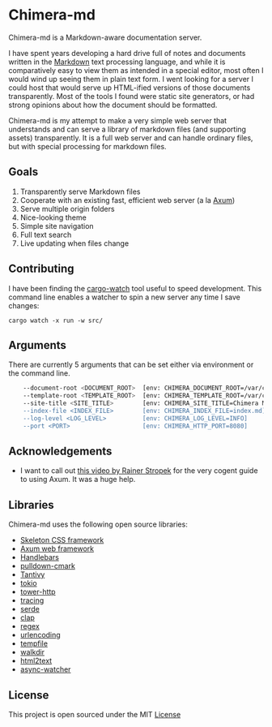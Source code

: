 # Chimera-md

Chimera-md is a Markdown-aware documentation server.

I have spent years developing a hard drive full of notes and documents written in the
[Markdown](https://www.markdownguide.org/) text processing language, and while it is
comparatively easy to view them as intended in a special editor, most often I would wind
up seeing them in plain text form. I went looking for a server I could host that would
serve up HTML-ified versions of those documents transparently. Most of the tools I
found were static site generators, or had strong opinions about how the document should
be formatted.

Chimera-md is my attempt to make a very simple web server that understands and can serve
a library of markdown files (and supporting assets) transparently. It is a full web server
and can handle ordinary files, but with special processing for markdown files.

## Goals

1. Transparently serve Markdown files
2. Cooperate with an existing fast, efficient web server (a la [Axum](https://docs.rs/axum/latest/axum/))
3. Serve multiple origin folders
4. Nice-looking theme
5. Simple site navigation
6. Full text search
7. Live updating when files change

## Contributing

I have been finding the [cargo-watch](https://crates.io/crates/cargo-watch) tool useful to speed development.
This command line enables a watcher to spin a new server any time I save changes:
```
cargo watch -x run -w src/
```

## Arguments

There are currently 5 arguments that can be set either via environment or the command line.

```bash
    --document-root <DOCUMENT_ROOT>  [env: CHIMERA_DOCUMENT_ROOT=/var/chimera/www]
    --template-root <TEMPLATE_ROOT>  [env: CHIMERA_TEMPLATE_ROOT=/var/chimera/template]
    --site-title <SITE_TITLE>        [env: CHIMERA_SITE_TITLE=Chimera Markdown Server"]
    --index-file <INDEX_FILE>        [env: CHIMERA_INDEX_FILE=index.md]
    --log-level <LOG_LEVEL>          [env: CHIMERA_LOG_LEVEL=INFO]
    --port <PORT>                    [env: CHIMERA_HTTP_PORT=8080]
```

## Acknowledgements

* I want to call out [this video by Rainer Stropek](https://www.youtube.com/watch?v=y5W6PErCc2c) for the very cogent guide to using Axum. It was a huge help.

## Libraries

Chimera-md uses the following open source libraries:

* [Skeleton CSS framework](http://getskeleton.com/)
* [Axum web framework](https://github.com/tokio-rs/axum)
* [Handlebars](https://github.com/sunng87/handlebars-rust)
* [pulldown-cmark](https://crates.io/crates/pulldown-cmark)
* [Tantivy](https://crates.io/crates/tantivy)
* [tokio](https://tokio.rs/)
* [tower-http](https://crates.io/crates/tower-http)
* [tracing](https://crates.io/crates/tracing)
* [serde](https://crates.io/crates/serde)
* [clap](https://crates.io/crates/clap)
* [regex](https://crates.io/crates/regex)
* [urlencoding](https://crates.io/crates/urlencoding)
* [tempfile](https://crates.io/crates/tempfile)
* [walkdir](https://crates.io/crates/walkdir)
* [html2text](https://crates.io/crates/html2text)
* [async-watcher](https://crates.io/crates/async-watcher)

## License

This project is open sourced under the MIT [License](License.txt)

